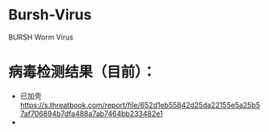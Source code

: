 # Bursh-Virus
BURSH Worm Virus
# 病毒检测结果（目前）：
* 已加壳  
<url>https://s.threatbook.com/report/file/652d1eb55842d25da22155e5a25b57af706894b7dfa488a7ab7464bb233482e1</url>
*
